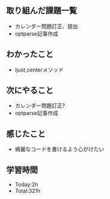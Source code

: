## 取り組んだ課題一覧
- カレンダー問題訂正、提出
- optparse記事作成
## わかったこと
- ljust,centerメソッド
## 次にやること
- カレンダー問題訂正?
- optparse記事作成
## 感じたこと
- 綺麗なコードを書けるよう心がけたい
  
## 学習時間
- Today:2h
- Total:321h
